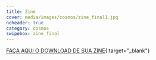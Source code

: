 ```yaml
---
title: Zine
cover: media/images/cosmos/zine_final1.jpg
noheader: true
category: cosmos
swipebox: zine_final
---
```



[FAÇA AQUI O DOWNLOAD DE SUA ZINE](/2019/media/docs/zine_cosmos.pdf){:target="_blank"}




